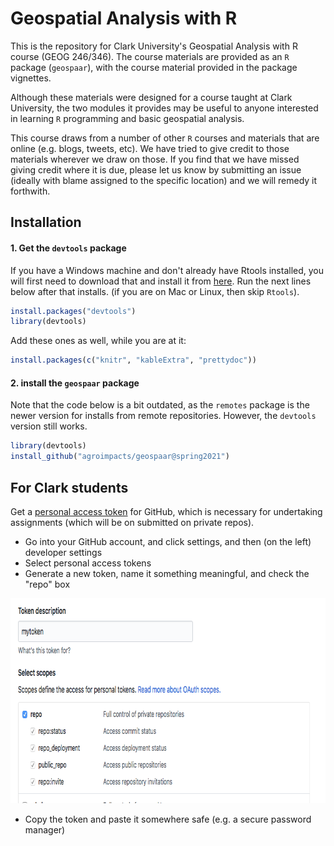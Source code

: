 # Geospatial Analysis with R

This is the repository for Clark University's Geospatial Analysis with R course (GEOG 246/346). The course materials are provided as an `R` package (`geospaar`), with the course material provided in the package vignettes. 

Although these materials were designed for a course taught at Clark University, the two modules it provides may be useful to anyone interested in learning `R` programming and basic geospatial analysis.

This course draws from a number of other `R` courses and materials that are online (e.g. blogs, tweets, etc). We have tried to give credit to those materials wherever we draw on those. If you find that we have missed giving credit where it is due, please let us know by submitting an issue (ideally with blame assigned to the specific location) and we will remedy it forthwith.

## Installation

#### 1. Get the `devtools` package

If you have a Windows machine and don't already have Rtools installed, you will first need to download that and install it from [here](https://cran.r-project.org/bin/windows/Rtools/). Run the next lines below after that installs. (if you are on Mac or Linux, then skip `Rtools`). 

```R
install.packages("devtools")
library(devtools)
```

Add these ones as well, while you are at it:
```R  
install.packages(c("knitr", "kableExtra", "prettydoc"))
```

#### 2. install the `geospaar` package

Note that the code below is a bit outdated, as the `remotes` package is the newer version for installs from remote repositories. However, the `devtools` version still works. 
```R
library(devtools)
install_github("agroimpacts/geospaar@spring2021")
```

## For Clark students

Get a [personal access token](https://help.github.com/articles/creating-a-personal-access-token-for-the-command-line/) for GitHub, which is necessary for undertaking assignments (which will be on submitted on private repos).

- Go into your GitHub account, and click settings, and then (on the left)  developer settings 
- Select personal access tokens
- Generate a new token, name it something meaningful, and check the "repo" box

<p align="center">
  <img width="793" height="328" src="vignettes/fig/pat4.png">
</p>

- Copy the token and paste it somewhere safe (e.g. a secure password manager) 


